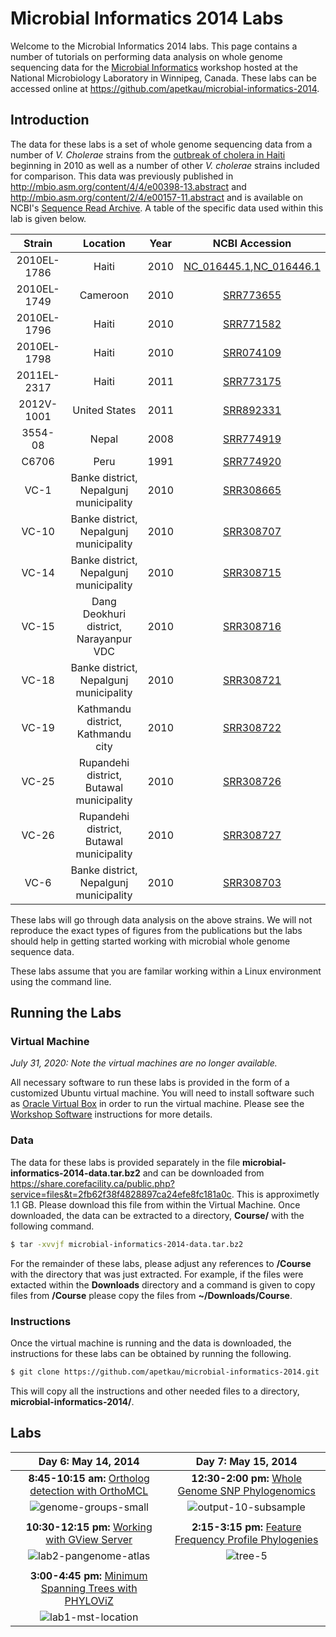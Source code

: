 Microbial Informatics 2014 Labs
===============================

Welcome to the Microbial Informatics 2014 labs.  This page contains a number of tutorials on performing data analysis on whole genome sequencing data for the [Microbial Informatics][workshop-2014] workshop hosted at the National Microbiology Laboratory in Winnipeg, Canada.  These labs can be accessed online at <https://github.com/apetkau/microbial-informatics-2014>.

Introduction
------------

The data for these labs is a set of whole genome sequencing data from a number of *V. Cholerae* strains from the [outbreak of cholera in Haiti][haiti-cholera] beginning in 2010 as well as a number of other *V. cholerae* strains included for comparison.  This data was previously published in <http://mbio.asm.org/content/4/4/e00398-13.abstract> and <http://mbio.asm.org/content/2/4/e00157-11.abstract> and is available on NCBI's [Sequence Read Archive](http://www.ncbi.nlm.nih.gov/sra/).  A table of the specific data used within this lab is given below.

| Strain       | Location                                  | Year  | NCBI Accession                                        |
|:------------:|:-----------------------------------------:|:-----:|:-----------------------------------------------------:|
| 2010EL-1786  | Haiti                                     | 2010  | [NC_016445.1][NC_016445.1],[NC_016446.1][NC_016446.1] |
| 2010EL-1749  | Cameroon                                  | 2010  | [SRR773655][SRR773655]                                |
| 2010EL-1796  | Haiti                                     | 2010  | [SRR771582][SRR771582]                                |
| 2010EL-1798  | Haiti                                     | 2010  | [SRR074109][SRR074109]                                |
| 2011EL-2317  | Haiti                                     | 2011  | [SRR773175][SRR773175]                                |
| 2012V-1001   | United States                             | 2011  | [SRR892331][SRR892331]                                |
| 3554-08      | Nepal                                     | 2008  | [SRR774919][SRR774919]                                |
| C6706        | Peru                                      | 1991  | [SRR774920][SRR774920]                                |
| VC-1         | Banke district, Nepalgunj municipality    | 2010  | [SRR308665][SRR308665]                                |
| VC-10        | Banke district, Nepalgunj municipality    | 2010  | [SRR308707][SRR308707]                                |
| VC-14        | Banke district, Nepalgunj municipality    | 2010  | [SRR308715][SRR308715]                                |
| VC-15        | Dang Deokhuri district, Narayanpur VDC    | 2010  | [SRR308716][SRR308716]                                |
| VC-18        | Banke district, Nepalgunj municipality    | 2010  | [SRR308721][SRR308721]                                |
| VC-19        | Kathmandu district, Kathmandu city        | 2010  | [SRR308722][SRR308722]                                |
| VC-25        | Rupandehi district, Butawal municipality  | 2010  | [SRR308726][SRR308726]                                |
| VC-26        | Rupandehi district, Butawal municipality  | 2010  | [SRR308727][SRR308727]                                |
| VC-6         | Banke district, Nepalgunj municipality    | 2010  | [SRR308703][SRR308703]                                |

These labs will go through data analysis on the above strains.  We will not reproduce the exact types of figures from the publications but the labs should help in getting started working with microbial whole genome sequence data.

These labs assume that you are familar working within a Linux environment using the command line.

Running the Labs
----------------

### Virtual Machine

*July 31, 2020: Note the virtual machines are no longer available.*

All necessary software to run these labs is provided in the form of a customized Ubuntu virtual machine.  You will need to install software such as [Oracle Virtual Box](https://www.virtualbox.org/) in order to run the virtual machine.  Please see the [Workshop Software](https://www.corefacility.ca/wiki/bin/view/BioinformaticsWorkshop/Software2014) instructions for more details.

### Data

The data for these labs is provided separately in the file **microbial-informatics-2014-data.tar.bz2** and can be downloaded from https://share.corefacility.ca/public.php?service=files&t=2fb62f38f4828897ca24efe8fc181a0c.  This is approximetly 1.1 GB.  Please download this file from within the Virtual Machine.  Once downloaded, the data can be extracted to a directory, **Course/** with the following command.

```bash
$ tar -xvvjf microbial-informatics-2014-data.tar.bz2
```

For the remainder of these labs, please adjust any references to **/Course** with the directory that was just extracted.  For example, if the files were extacted within the **Downloads** directory and a command is given to copy files from **/Course** please copy the files from **~/Downloads/Course**.

### Instructions

Once the virtual machine is running and the data is downloaded, the instructions for these labs can be obtained by running the following.

```bash
$ git clone https://github.com/apetkau/microbial-informatics-2014.git
```

This will copy all the instructions and other needed files to a directory, **microbial-informatics-2014/**.

Labs
----

| Day 6: May 14, 2014                                                         | Day 7: May 15, 2014                                                           |
|:---------------------------------------------------------------------------:|:-----------------------------------------------------------------------------:|
| **8:45-10:15 am:** [Ortholog detection with OrthoMCL](labs/orthomcl)        | **12:30-2:00 pm:** [Whole Genome SNP Phylogenomics](labs/core-snp)            |
| ![genome-groups-small](labs/orthomcl/images/genome-groups-small-thumb.jpg)  | ![output-10-subsample](labs/core-snp/images/output-10-subsample-thumb.jpg)    |
|                                                                             |                                                                               |
| **10:30-12:15 pm:** [Working with GView Server](labs/gview-server)          | **2:15-3:15 pm:** [Feature Frequency Profile Phylogenies](labs/ffp-phylogeny) |
| ![lab2-pangenome-atlas](labs/gview-server/images/lab2-atlas-thumb.jpg)      | ![tree-5](labs/ffp-phylogeny/images/tree-5-thumb.jpg)                         |
|                                                                             |                                                                               |
| **3:00-4:45 pm:** [Minimum Spanning Trees with PHYLOViZ](labs/mst)          |                                                                               |
| ![lab1-mst-location](labs/mst/images/lab1-mst-location-thumb.jpg)           |                                                                               |

[workshop-2014]: https://www.corefacility.ca/wiki/bin/view/BioinformaticsWorkshop/WorkshopMay2014
[haiti-cholera]: http://en.wikipedia.org/wiki/2010%E2%80%9313_Haiti_cholera_outbreak

[NC_016445.1]: http://www.ncbi.nlm.nih.gov/nuccore/NC_016445.1
[NC_016446.1]: http://www.ncbi.nlm.nih.gov/nuccore/NC_016446.1
[SRR773655]: http://www.ncbi.nlm.nih.gov/sra/?term=SRR773655
[SRR771582]: http://www.ncbi.nlm.nih.gov/sra/?term=SRR771582
[SRR074109]: http://www.ncbi.nlm.nih.gov/sra/?term=SRR074109
[SRR773175]: http://www.ncbi.nlm.nih.gov/sra/?term=SRR773175
[SRR892331]: http://www.ncbi.nlm.nih.gov/sra/?term=SRR892331
[SRR774919]: http://www.ncbi.nlm.nih.gov/sra/?term=SRR774919
[SRR774920]: http://www.ncbi.nlm.nih.gov/sra/?term=SRR774920
[SRR308665]: http://www.ncbi.nlm.nih.gov/sra/?term=SRR308665
[SRR308707]: http://www.ncbi.nlm.nih.gov/sra/?term=SRR308707
[SRR308715]: http://www.ncbi.nlm.nih.gov/sra/?term=SRR308715
[SRR308716]: http://www.ncbi.nlm.nih.gov/sra/?term=SRR308716
[SRR308721]: http://www.ncbi.nlm.nih.gov/sra/?term=SRR308721
[SRR308722]: http://www.ncbi.nlm.nih.gov/sra/?term=SRR308722
[SRR308726]: http://www.ncbi.nlm.nih.gov/sra/?term=SRR308726
[SRR308727]: http://www.ncbi.nlm.nih.gov/sra/?term=SRR308727
[SRR308703]: http://www.ncbi.nlm.nih.gov/sra/?term=SRR308703
